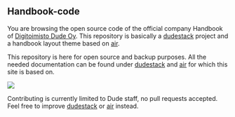 ## Handbook-code

You are browsing the open source code of the official company Handbook of [Digitoimisto Dude Oy](https://www.dude.fi). This repository is basically a [dudestack](https://github.com/digitoimistodude/dudestack) project and a handbook layout theme based on [air](https://github.com/digitoimistodude/air).

This repository is here for open source and backup purposes. All the needed documentation can be found under [dudestack](https://github.com/digitoimistodude/dudestack) and [air](https://github.com/digitoimistodude/air) for which this site is based on.

![](https://i.imgur.com/WeBDfGy.png)

Contributing is currently limited to Dude staff, no pull requests accepted. Feel free to improve [dudestack](https://github.com/digitoimistodude/dudestack) or [air](https://github.com/digitoimistodude/air) instead.
